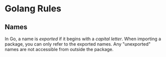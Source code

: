 # Golang Rules

## Names

In Go, a name is *exported* if it begins with a *capital letter*. When importing a package, you can only refer to the exported names. Any "unexported" names are not accessible from outside the package.
